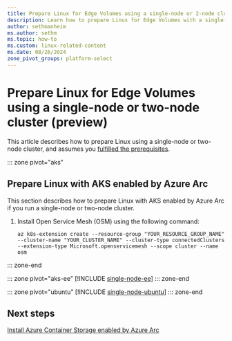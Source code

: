 ```yaml
---
title: Prepare Linux for Edge Volumes using a single-node or 2-node cluster (preview)
description: Learn how to prepare Linux for Edge Volumes with a single-node or 2-node cluster in Azure Container Storage enabled by Azure Arc using AKS enabled by Azure Arc, Edge Essentials, or Ubuntu.
author: sethmanheim
ms.author: sethm
ms.topic: how-to
ms.custom: linux-related-content
ms.date: 08/26/2024
zone_pivot_groups: platform-select
---
```


# Prepare Linux for Edge Volumes using a single-node or two-node cluster (preview)

This article describes how to prepare Linux using a single-node or two-node cluster, and assumes you [fulfilled the prerequisites](prepare-linux-edge-volumes.md#prerequisites).

::: zone pivot="aks"
## Prepare Linux with AKS enabled by Azure Arc

This section describes how to prepare Linux with AKS enabled by Azure Arc if you run a single-node or two-node cluster.

1. Install Open Service Mesh (OSM) using the following command:

   ```azurecli
   az k8s-extension create --resource-group "YOUR_RESOURCE_GROUP_NAME" --cluster-name "YOUR_CLUSTER_NAME" --cluster-type connectedClusters --extension-type Microsoft.openservicemesh --scope cluster --name osm
   ```

::: zone-end

::: zone pivot="aks-ee"
[!INCLUDE [single-node-ee](includes/single-node-ee.md)]
::: zone-end

::: zone pivot="ubuntu"
[!INCLUDE [single-node-ubuntu](includes/single-node-ubuntu.md)]
::: zone-end

## Next steps

[Install Azure Container Storage enabled by Azure Arc](install-edge-volumes.md)

